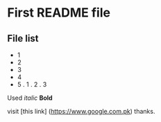# First README file

## File list
* 1
* 2
* 3
* 4
* 5
  . 1
  . 2
  . 3

Used *italic* **Bold** 

visit [this link] (https://www.google.com.pk) thanks.
